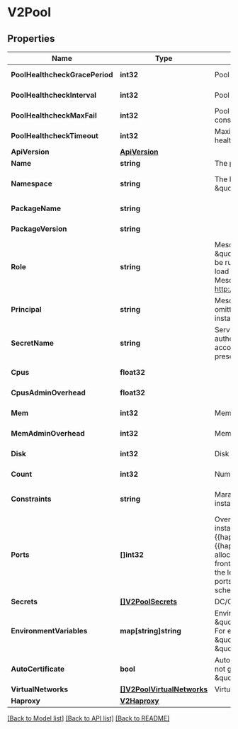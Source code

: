 # V2Pool

## Properties
Name | Type | Description | Notes
------------ | ------------- | ------------- | -------------
**PoolHealthcheckGracePeriod** | **int32** | Pool tasks healthcheck grace period (in seconds) | [optional] [default to 180]
**PoolHealthcheckInterval** | **int32** | Pool tasks healthcheck interval (in seconds) | [optional] [default to 12]
**PoolHealthcheckMaxFail** | **int32** | Pool tasks healthcheck maximum number of consecutive failures before declaring as unhealthy | [optional] [default to 5]
**PoolHealthcheckTimeout** | **int32** | Maximum amount of time that Mesos will wait for the healthcheck container to finish executing | [optional] [default to 60]
**ApiVersion** | [**ApiVersion**](APIVersion.md) |  | [optional] 
**Name** | **string** | The pool name. | [optional] 
**Namespace** | **string** | The DC/OS space (sometimes also referred to as a \&quot;group\&quot;). | [optional] [default to dcos-edgelb/pools]
**PackageName** | **string** |  | [optional] [default to edgelb-pool]
**PackageVersion** | **string** |  | [optional] [default to v0.0.0]
**Role** | **string** | Mesos role for load balancers. Defaults to \&quot;slave_public\&quot; so that load balancers will be run on public agents. Use \&quot;*\&quot; to run load balancers on private agents. Read more about Mesos roles at http://mesos.apache.org/documentation/latest/roles/ | [optional] [default to slave_public]
**Principal** | **string** | Mesos principal for pool framework authentication. If omitted or left blank, the service account used to install Edge-LB will be used if present. | [optional] 
**SecretName** | **string** | Service account secret name for pool framework authentication. If omitted or left blank, the service account used to install Edge-LB will be used if present. | [optional] 
**Cpus** | **float32** |  | [optional] [default to 0.9]
**CpusAdminOverhead** | **float32** |  | [optional] [default to 0.1]
**Mem** | **int32** | Memory requirements (in MB) | [optional] [default to 992]
**MemAdminOverhead** | **int32** | Memory requirements (in MB) | [optional] [default to 32]
**Disk** | **int32** | Disk size (in MB) | [optional] [default to 256]
**Count** | **int32** | Number of load balancer instances in the pool. | [optional] [default to 1]
**Constraints** | **string** | Marathon style constraints for load balancer instance placement. | [optional] [default to hostname:UNIQUE]
**Ports** | **[]int32** | Override ports to allocate for each load balancer instance. Defaults to {{haproxy.frontends[].bindPort}} and   {{haproxy.stats.bindPort}}. Use this field to pre-allocate all needed ports with or   without the frontends present. For example: [80, 443, 9090]. If the length of the ports array is not zero, only the   ports specified will be allocated by the pool scheduler. | [optional] 
**Secrets** | [**[]V2PoolSecrets**](V2Pool_secrets.md) | DC/OS secrets. | [optional] 
**EnvironmentVariables** | **map[string]string** | Environment variables to pass to tasks. Prefix with \&quot;ELB_FILE_\&quot; and it will be written to a file. For example, the contents of \&quot;ELB_FILE_MYENV\&quot; will be written to \&quot;$ENVFILE/ELB_FILE_MYENV\&quot;. | [optional] 
**AutoCertificate** | **bool** | Autogenerate a self-signed SSL/TLS certificate. It is not generated by default. It will be written to \&quot;$AUTOCERT\&quot;. | [optional] 
**VirtualNetworks** | [**[]V2PoolVirtualNetworks**](V2Pool_virtualNetworks.md) | Virtual networks to join. | [optional] 
**Haproxy** | [**V2Haproxy**](V2Haproxy.md) |  | [optional] 

[[Back to Model list]](../README.md#documentation-for-models) [[Back to API list]](../README.md#documentation-for-api-endpoints) [[Back to README]](../README.md)


